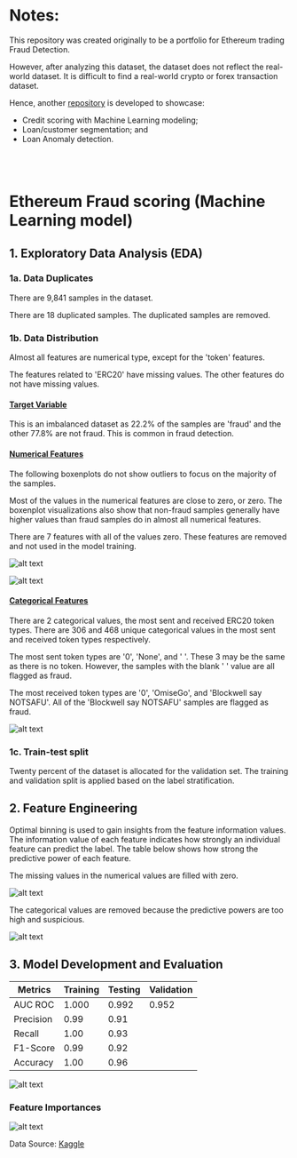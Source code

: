 # Notes:

This repository was created originally to be a portfolio for Ethereum trading Fraud Detection. 

However, after analyzing this dataset, the dataset does not reflect the real-world dataset. It is difficult to find a real-world crypto or forex transaction dataset.

Hence, another [repository](https://github.com/rendy-k/Loan-Approval-Model) is developed to showcase:

- Credit scoring with Machine Learning modeling;
- Loan/customer segmentation; and
- Loan Anomaly detection.


<br> <br>

# Ethereum Fraud scoring (Machine Learning model)

## 1. Exploratory Data Analysis (EDA)

### 1a. Data Duplicates

There are 9,841 samples in the dataset.

There are 18 duplicated samples. The duplicated samples are removed.

### 1b. Data Distribution

Almost all features are numerical type, except for the 'token' features.

The features related to 'ERC20' have missing values. The other features do not have missing values.

#### <u> Target Variable </u>

This is an imbalanced dataset as 22.2% of the samples are 'fraud' and the other 77.8% are not fraud. This is common in fraud detection.

#### <u> Numerical Features </u>

The following boxenplots do not show outliers to focus on the majority of the samples.  

Most of the values in the numerical features are close to zero, or zero. The boxenplot visualizations also show that non-fraud samples generally have higher values than fraud samples do in almost all numerical features.

There are 7 features with all of the values zero. These features are removed and not used in the model training.

![alt text](images/numerical_1.png)

![alt text](images/numerical_2.png)

#### <u> Categorical Features </u>

There are 2 categorical values, the most sent and received ERC20 token types. There are 306 and 468 unique categorical values in the most sent and received token types respectively. 

The most sent token types are '0', 'None', and ' '. These 3 may be the same as there is no token. However, the samples with the blank ' ' value are all flagged as fraud.

The most received token types are '0', 'OmiseGo', and 'Blockwell say NOTSAFU'. All of the 'Blockwell say NOTSAFU' samples are flagged as fraud.

![alt text](images/categorical.png)

### 1c. Train-test split

Twenty percent of the dataset is allocated for the validation set. The training and validation split is applied based on the label stratification.

## 2. Feature Engineering

Optimal binning is used to gain insights from the feature information values. The information value of each feature indicates how strongly an individual feature can predict the label. The table below shows how strong the predictive power of each feature.

The missing values in the numerical values are filled with zero.

![alt text](images/numerical_iv.png)

The categorical values are removed because the predictive powers are too high and suspicious.

![alt text](images/categorical_iv.png)

## 3. Model Development and Evaluation

| Metrics | Training | Testing | Validation |
| ------ | ------ | ------ | ------ |
| AUC ROC | 1.000 | 0.992 | 0.952 |
| Precision | 0.99 | 0.91 |  |
| Recall | 1.00 | 0.93 |  |
| F1-Score | 0.99 | 0.92 |  |
| Accuracy | 1.00 | 0.96 |  |

![alt text](images/auc_roc.png)

### Feature Importances

![alt text](images/feature_importances.png)


Data Source: [Kaggle](https://www.kaggle.com/datasets/vagifa/ethereum-frauddetection-dataset/data)
